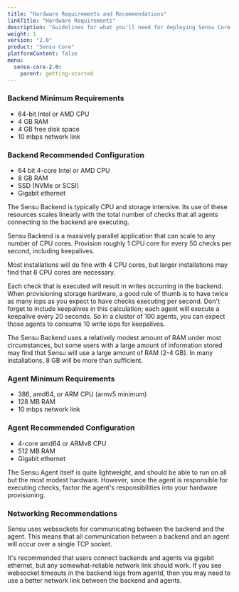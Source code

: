 ```yaml
---
title: "Hardware Requirements and Recommendations"
linkTitle: "Hardware Requirements"
description: "Guidelines for what you'll need for deploying Sensu Core to production."
weight: 1
version: "2.0"
product: "Sensu Core"
platformContent: false
menu:
  sensu-core-2.0:
    parent: getting-started
---
```


### Backend Minimum Requirements

* 64-bit Intel or AMD CPU
* 4 GB RAM
* 4 GB free disk space
* 10 mbps network link

### Backend Recommended Configuration

* 64 bit 4-core Intel or AMD CPU
* 8 GB RAM
* SSD (NVMe or SCSI)
* Gigabit ethernet

The Sensu Backend is typically CPU and storage intensive. Its use of these
resources scales linearly with the total number of checks that all agents
connecting to the backend are executing.

Sensu Backend is a massively parallel application that can scale to any number
of CPU cores. Provision roughly 1 CPU core for every 50 checks per second,
including keepalives.

Most installations will do fine with 4 CPU cores, but larger installations
may find that 8 CPU cores are necessary.

Each check that is executed will result in writes occurring in the backend.
When provisioning storage hardware, a good rule of thumb is to have twice as
many iops as you expect to have checks executing per second. Don't forget to
include keepalives in this calculation; each agent will execute a keepalive
every 20 seconds. So in a cluster of 100 agents, you can expect those agents
to consume 10 write iops for keepalives.

The Sensu Backend uses a relatively modest amount of RAM under most
circumstances, but some users with a large amount of information stored
may find that Sensu will use a large amount of RAM (2-4 GB). In many
installations, 8 GB will be more than sufficient.

### Agent Minimum Requirements

* 386, amd64, or ARM CPU (armv5 minimum)
* 128 MB RAM
* 10 mbps network link

### Agent Recommended Configuration

* 4-core amd64 or ARMv8 CPU
* 512 MB RAM
* Gigabit ethernet

The Sensu Agent itself is quite lightweight, and should be able to run on all
but the most modest hardware. However, since the agent is responsible for
executing checks, factor the agent's responsibilities into your hardware
provisioning.

### Networking Recommendations

Sensu uses websockets for communicating between the backend and the agent. This
means that all communication between a backend and an agent will occur over a
single TCP socket.

It's recommended that users connect backends and agents via gigabit ethernet,
but any somewhat-reliable network link should work. If you see websocket
timeouts in the backend logs from agentd, then you may need to use a better
network link between the backend and agents.
